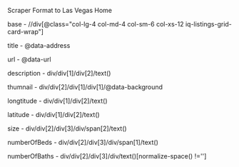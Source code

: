 Scraper Format to Las Vegas Home

base - //div[@class="col-lg-4 col-md-4 col-sm-6 col-xs-12 iq-listings-grid-card-wrap"]

title - @data-address

url - @data-url

description - div/div[1]/div[2]/text()

thumnail - div/div[2]/div[1]/div[1]/@data-background

longtitude - div/div[1]/div[2]/text()

latitude - div/div[1]/div[2]/text()

size - div/div[2]/div[3]/div/span[2]/text()

numberOfBeds - div/div[2]/div[3]/div/span[1]/text()

numberOfBaths - div/div[2]/div[3]/div/text()[normalize-space() !='']